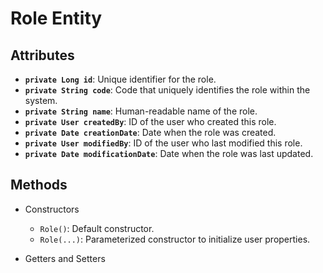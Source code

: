 # Role Entity

## Attributes

- **`private Long id`**: Unique identifier for the role.
- **`private String code`**: Code that uniquely identifies the role within the system.
- **`private String name`**: Human-readable name of the role.
- **`private User createdBy`**: ID of the user who created this role.
- **`private Date creationDate`**: Date when the role was created.
- **`private User modifiedBy`**: ID of the user who last modified this role.
- **`private Date modificationDate`**: Date when the role was last updated.

## Methods

- Constructors
  - `Role()`: Default constructor.
  - `Role(...)`: Parameterized constructor to initialize user properties.
  
- Getters and Setters


